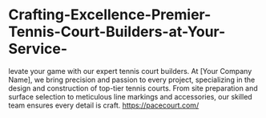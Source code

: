 # Crafting-Excellence-Premier-Tennis-Court-Builders-at-Your-Service-
levate your game with our expert tennis court builders. At [Your Company Name], we bring precision and passion to every project, specializing in the design and construction of top-tier tennis courts. From site preparation and surface selection to meticulous line markings and accessories, our skilled team ensures every detail is craft.
https://pacecourt.com/
